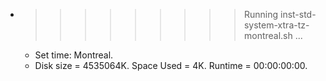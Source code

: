 * >>>>>>>>> Running inst-std-system-xtra-tz-montreal.sh ...
  * Set time: Montreal.
  * Disk size = 4535064K. Space Used = 4K. Runtime = 00:00:00:00.
